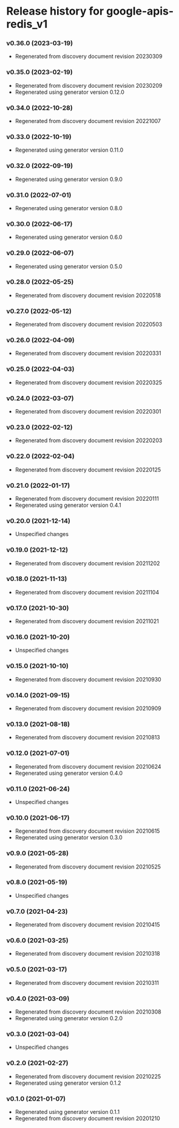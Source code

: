# Release history for google-apis-redis_v1

### v0.36.0 (2023-03-19)

* Regenerated from discovery document revision 20230309

### v0.35.0 (2023-02-19)

* Regenerated from discovery document revision 20230209
* Regenerated using generator version 0.12.0

### v0.34.0 (2022-10-28)

* Regenerated from discovery document revision 20221007

### v0.33.0 (2022-10-19)

* Regenerated using generator version 0.11.0

### v0.32.0 (2022-09-19)

* Regenerated using generator version 0.9.0

### v0.31.0 (2022-07-01)

* Regenerated using generator version 0.8.0

### v0.30.0 (2022-06-17)

* Regenerated using generator version 0.6.0

### v0.29.0 (2022-06-07)

* Regenerated using generator version 0.5.0

### v0.28.0 (2022-05-25)

* Regenerated from discovery document revision 20220518

### v0.27.0 (2022-05-12)

* Regenerated from discovery document revision 20220503

### v0.26.0 (2022-04-09)

* Regenerated from discovery document revision 20220331

### v0.25.0 (2022-04-03)

* Regenerated from discovery document revision 20220325

### v0.24.0 (2022-03-07)

* Regenerated from discovery document revision 20220301

### v0.23.0 (2022-02-12)

* Regenerated from discovery document revision 20220203

### v0.22.0 (2022-02-04)

* Regenerated from discovery document revision 20220125

### v0.21.0 (2022-01-17)

* Regenerated from discovery document revision 20220111
* Regenerated using generator version 0.4.1

### v0.20.0 (2021-12-14)

* Unspecified changes

### v0.19.0 (2021-12-12)

* Regenerated from discovery document revision 20211202

### v0.18.0 (2021-11-13)

* Regenerated from discovery document revision 20211104

### v0.17.0 (2021-10-30)

* Regenerated from discovery document revision 20211021

### v0.16.0 (2021-10-20)

* Unspecified changes

### v0.15.0 (2021-10-10)

* Regenerated from discovery document revision 20210930

### v0.14.0 (2021-09-15)

* Regenerated from discovery document revision 20210909

### v0.13.0 (2021-08-18)

* Regenerated from discovery document revision 20210813

### v0.12.0 (2021-07-01)

* Regenerated from discovery document revision 20210624
* Regenerated using generator version 0.4.0

### v0.11.0 (2021-06-24)

* Unspecified changes

### v0.10.0 (2021-06-17)

* Regenerated from discovery document revision 20210615
* Regenerated using generator version 0.3.0

### v0.9.0 (2021-05-28)

* Regenerated from discovery document revision 20210525

### v0.8.0 (2021-05-19)

* Unspecified changes

### v0.7.0 (2021-04-23)

* Regenerated from discovery document revision 20210415

### v0.6.0 (2021-03-25)

* Regenerated from discovery document revision 20210318

### v0.5.0 (2021-03-17)

* Regenerated from discovery document revision 20210311

### v0.4.0 (2021-03-09)

* Regenerated from discovery document revision 20210308
* Regenerated using generator version 0.2.0

### v0.3.0 (2021-03-04)

* Unspecified changes

### v0.2.0 (2021-02-27)

* Regenerated from discovery document revision 20210225
* Regenerated using generator version 0.1.2

### v0.1.0 (2021-01-07)

* Regenerated using generator version 0.1.1
* Regenerated from discovery document revision 20201210

